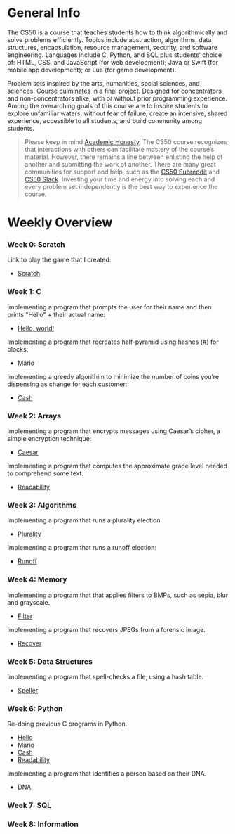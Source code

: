 # General Info
The CS50 is a course that teaches students how to think algorithmically and solve problems efficiently. Topics include abstraction, algorithms, data structures, encapsulation, resource management, security, and software engineering. Languages include C, Python, and SQL plus students’ choice of: HTML, CSS, and JavaScript (for web development); Java or Swift (for mobile app development); or Lua (for game development). 

Problem sets inspired by the arts, humanities, social sciences, and sciences. Course culminates in a final project. Designed for concentrators and non-concentrators alike, with or without prior programming experience. Among the overarching goals of this course are to inspire students to explore unfamiliar waters, without fear of failure, create an intensive, shared experience, accessible to all students, and build community among students.

> Please keep in mind <a href="https://cs50.harvard.edu/x/2020/syllabus/#academic-honesty">Academic Honesty</a>. The CS50 course recognizes that interactions with others can facilitate mastery of the course’s material. However, there remains a line between enlisting the help of another and submitting the work of another. There are many great communities for support and help, such as the <a href="https://www.reddit.com/r/cs50/">CS50 Subreddit</a> and <a href="https://app.slack.com/client/T0454A63D/C0454A65T">CS50 Slack</a>. Investing your time and energy into solving each and every problem set independently is the best way to experience the course.

# Weekly Overview

### Week 0: Scratch
Link to play the game that I created:
* <a href="https://scratch.mit.edu/projects/412735859/">Scratch</a>

### Week 1: C
Implementing a program that prompts the user for their name and then prints "Hello" + their actual name:
* <a href="https://github.com/marianadacunha/cs50/blob/master/1%20-%20hello/hello.c">Hello, world!</a>

Implementing a program that recreates half-pyramid using hashes (#) for blocks:
* <a href="https://github.com/marianadacunha/cs50/tree/master/2%20-%20mario">Mario</a>

Implementing a greedy algorithim to minimize the number of coins you’re dispensing as change for each customer:
* <a href="https://github.com/marianadacunha/cs50/tree/master/3%20-%20cash">Cash</a>

### Week 2: Arrays
Implementing a program that encrypts messages using Caesar’s cipher, a simple encryption technique:
* <a href="https://github.com/marianadacunha/cs50/tree/master/5%20-%20caesar">Caesar</a>

Implementing a program that computes the approximate grade level needed to comprehend some text:
* <a href="https://github.com/marianadacunha/cs50/tree/master/4%20-%20readability">Readability</a>

### Week 3: Algorithms
Implementing a program that runs a plurality election:
* <a href="https://github.com/marianadacunha/cs50/tree/master/6%20-%20plurality">Plurality</a>

Implementing a program that runs a runoff election:
* <a href="https://github.com/marianadacunha/cs50/tree/master/7%20-%20runoff">Runoff</a>

### Week 4: Memory
Implementing a program that that applies filters to BMPs, such as sepia, blur and grayscale.
* <a href="https://github.com/marianadacunha/cs50/tree/master/8%20-%20filter">Filter</a>

Implementing a program that recovers JPEGs from a forensic image.
* <a href="https://github.com/marianadacunha/cs50/tree/master/9%20-%20recover">Recover</a>

### Week 5: Data Structures

Implementing a program that spell-checks a file, using a hash table.
* <a href="https://github.com/marianadacunha/cs50/tree/master/10%20-%20speller">Speller</a>

### Week 6: Python

Re-doing previous C programs in Python.
* <a href="https://github.com/marianadacunha/cs50/tree/master/exercise%2011%20-%20python/01%20-%20hello">Hello</a>
* <a href="https://github.com/marianadacunha/cs50/tree/master/exercise%2011%20-%20python/02%20-%20mario">Mario</a>
* <a href="https://github.com/marianadacunha/cs50/tree/master/exercise%2011%20-%20python/03%20-%20cash">Cash</a>
* <a href="https://github.com/marianadacunha/cs50/tree/master/exercise%2011%20-%20python/04%20-%20readability">Readability</a>

Implementing a program that identifies a person based on their DNA.
* <a href="https://github.com/marianadacunha/cs50/tree/master/exercise%2011%20-%20python/05%20-%20dna">DNA</a>
### Week 7: SQL
### Week 8: Information
